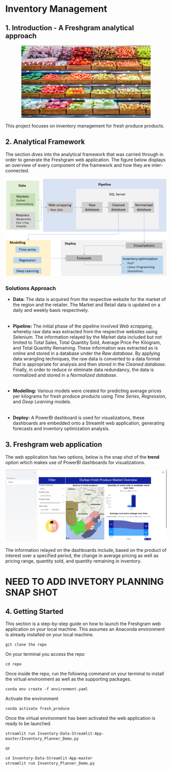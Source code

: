 # Inventory Management

## 1. Introduction - A Freshgram analytical approach

<p align="center">
<img width="80%" height="50%" src="imgs/fresh_produce.jpg">
</p>

This project focuses on inventory management for fresh produce products.

## 2. Analytical Framework
The section dives into the analytical framework that was carried through in order to generate the Freshgram web application. The figure below displays an overview of every component of the framework and how they are inter-connected.

![analytical_framework](imgs/analytical_framework.png)

### Solutions Approach
- **Data:** The data is acquired from the respective website for the market of the region and the retailer. The Market and Retail data is updated on a daily and weekly basis respectively.

######

- **Pipeline:** The initial phase of the pipeline involved *Web scrapping*, whereby raw data was extracted from the respective websites using Selenium. The information relayed by the Market data included but not limited to Total Sales, Total Quantity Sold, Average Price Per Kilogram, and Total Quantity Remaining. These information was extracted as is online and stored in a database under the *Raw database*. By applying data wrangling techniques, the raw data is converted to a data format that is appropriate for analysis and then stored in the *Cleaned database*. Finally, in order to reduce or eliminate data redundancy, the data is normalized and stored in a *Normalized database*.

######

- **Modelling:** Various models were created for predicting average prices per kilograms for fresh produce products using *Time Series*, *Regression*, and *Deep Learning* models.  

######

- **Deploy:** A PowerBI dashboard is used for visualizations, these dashboards are embedded onto a Streamlit web application, generating forecasts and inventory optimization analysis.

## 3. Freshgram web application
The web application has two options, below is the snap shot of the **trend** option which makes use of PowerBI dashboards for visualizations.

![trend](imgs/view_one.png)

The information relayed on the dashboards include, based on the product of interest over a specified period, the change in average pricing as well as pricing range, quantity sold, and quantity remaining in inventory.

# NEED TO ADD INVETORY PLANNING SNAP SHOT

## 4. Getting Started
This section is a step-by-step guide on how to launch the Freshgram web application on your local machine. This assumes an Anaconda environment is already installed on your local machine.
```
git clone the repo
```
On your terminal you access the repo
```
cd repo
```
Once inside the repo, run the following command on your terminal to install the virtual environment as well as the supporting packages.
```
conda env create -f environment.yaml
```
Activate the environment
```
conda activate fresh_produce
```
Once the virtual environment has been activated the web application is ready to be launched.
```
streamlit run Inventory-Data-Streamlit-App-master/Inventory_Planner_Demo.py
```
or
```
cd Inventory-Data-Streamlit-App-master
streamlit run Inventory_Planner_Demo.py
```
